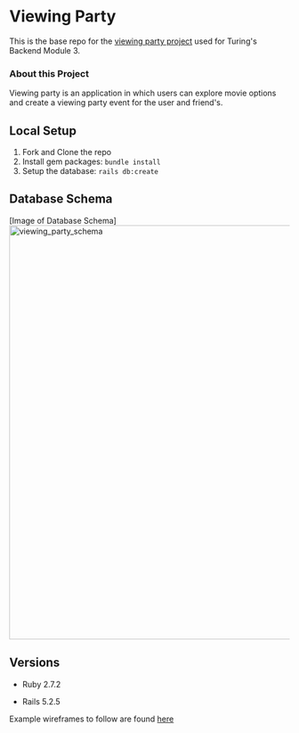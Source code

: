 # Viewing Party

This is the base repo for the [viewing party project](https://backend.turing.io/module3/projects/viewing_party) used for Turing's Backend Module 3.

### About this Project

Viewing party is an application in which users can explore movie options and create a viewing party event for the user and friend's.

## Local Setup

1. Fork and Clone the repo
2. Install gem packages: `bundle install`
3. Setup the database: `rails db:create`

## Database Schema
[Image of Database Schema]
<img width="743" alt="viewing_party_schema" src="https://user-images.githubusercontent.com/10294841/125491946-08bd0e53-abf8-475a-a6a4-7498108d4b1c.png">


## Versions

- Ruby 2.7.2

- Rails 5.2.5

Example wireframes to follow are found [here](https://backend.turing.io/module3/projects/viewing_party/wireframes)
